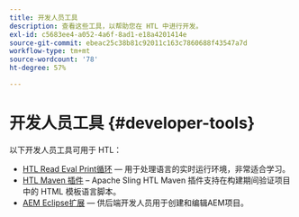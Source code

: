 ```yaml
---
title: 开发人员工具
description: 查看这些工具，以帮助您在 HTL 中进行开发。
exl-id: c5683ee4-a052-4a6f-8ad1-e18a4201414e
source-git-commit: ebeac25c38b81c92011c163c7860688f43547a7d
workflow-type: tm+mt
source-wordcount: '78'
ht-degree: 57%

---
```



# 开发人员工具 {#developer-tools}

以下开发人员工具可用于 HTL：

* [HTL Read Eval Print循环](https://github.com/adobe/aem-htl-repl) — 用于处理语言的实时运行环境，非常适合学习。
* [HTL Maven 插件](https://sling.apache.org/components/htl-maven-plugin/) – Apache Sling HTL Maven 插件支持在构建期间验证项目中的 HTML 模板语言脚本。
* [AEM Eclipse扩展](https://experienceleague.adobe.com/en/docs/experience-manager-cloud-service/content/implementing/developer-tools/eclipse) — 供后端开发人员用于创建和编辑AEM项目。
